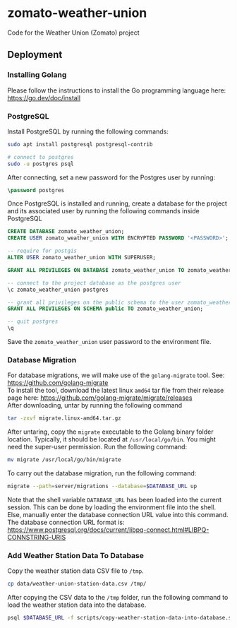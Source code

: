 # zomato-weather-union
Code for the Weather Union (Zomato) project


## Deployment
### Installing Golang
Please follow the instructions to install the Go programming language here:
https://go.dev/doc/install

### PostgreSQL
Install PostgreSQL by running the following commands:
```bash
sudo apt install postgresql postgresql-contrib

# connect to postgres
sudo -u postgres psql
```

After connecting, set a new password for the Postgres user by running:
```sql
\password postgres
```

Once PostgreSQL is installed and running, create a database for the project and
its associated user by running the following commands inside PostgreSQL
```sql
CREATE DATABASE zomato_weather_union;
CREATE USER zomato_weather_union WITH ENCRYPTED PASSWORD '<PASSWORD>';

-- require for postgis
ALTER USER zomato_weather_union WITH SUPERUSER;

GRANT ALL PRIVILEGES ON DATABASE zomato_weather_union TO zomato_weather_union;

-- connect to the project database as the postgres user
\c zomato_weather_union postgres

-- grant all privileges on the public schema to the user zomato_weather_union
GRANT ALL PRIVILEGES ON SCHEMA public TO zomato_weather_union;

-- quit postgres
\q
```

Save the `zomato_weather_union` user password to the environment file.

### Database Migration
For database migrations, we will make use of the `golang-migrate` tool.
See: https://github.com/golang-migrate  
To install the tool, download the latest linux `amd64` tar file from their
release page here: https://github.com/golang-migrate/migrate/releases  
After downloading, untar by running the following command
```sh
tar -zxvf migrate.linux-amd64.tar.gz
```
After untaring, copy the `migrate` executable to the Golang binary folder
location.
Typically, it should be located at `/usr/local/go/bin`.
You might need the super-user permission.
Run the following command:
```sh
mv migrate /usr/local/go/bin/migrate
```

To carry out the database migration, run the following command:
```sh
migrate --path=server/migrations --database=$DATABASE_URL up
```

Note that the shell variable `DATABASE_URL` has been loaded into the
current session.
This can be done by loading the environment file into the shell.
Else, manually enter the database connection URL value into this command.
The database connection URL format is: https://www.postgresql.org/docs/current/libpq-connect.html#LIBPQ-CONNSTRING-URIS

### Add Weather Station Data To Database
Copy the weather station data CSV file to `/tmp`.
```sh
cp data/weather-union-station-data.csv /tmp/
```

After copying the CSV data to the `/tmp` folder, run the following command to
load the weather station data into the database.
```sh
psql $DATABASE_URL -f scripts/copy-weather-station-data-into-database.sql
```